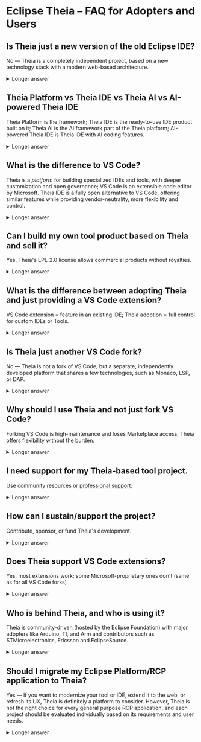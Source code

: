 # Eclipse Theia – FAQ for Adopters and Users

## Is Theia just a new version of the old Eclipse IDE?

No — Theia is a completely independent project, based on a new technology stack with a modern web-based architecture.

<details> <summary>Longer answer</summary>
Theia and the classic Eclipse IDE share the Eclipse Foundation name but have entirely different architectures, technologies, and user experiences:

- Fresh foundation: Theia is built from scratch on modern web technologies (TypeScript, Node.js, browser-based components) instead of the decades-old Java/SWT stack used in the classic Eclipse IDE.

- Runs anywhere: Theia can run as a desktop app or fully in the browser; classic Eclipse IDE is a desktop-only Java application.

- VS Code extension compatibility: Theia supports VS Code extensions via Open VSX; the classic Eclipse IDE uses a completely different plugin model.

- Modern UI and UX: Theia offers a clean, responsive interface with features like detachable views, customizable toolbars, and multiple extension sources.

If you dislike the traditional Eclipse IDE, that experience does not apply to Theia — they are separate projects, built in different eras, for different goals, with different technology.

[Eclipse Theia is the Next Generation Eclipse Platform for IDEs and Tools!](https://eclipsesource.com/blogs/2022/03/09/eclipse-theia-is-the-next-generation-eclipse-platform-for-ides-and-tools/)

</details>

## Theia Platform vs Theia IDE vs Theia AI vs AI-powered Theia IDE

Theia Platform is the framework; Theia IDE is the ready-to-use IDE product built on it; Theia AI is the AI framework part of the Theia platform; AI-powered Theia IDE is Theia IDE with AI coding features.

<details>
<summary>Longer answer</summary>

- **Theia Platform** – The core *framework* for building custom cloud and desktop IDEs. It provides the extensible foundation (APIs, architecture) on which any domain-specific tool or IDE can be built.  
- **Theia IDE** – A ready-to-use *IDE application* built on the Theia Platform. It's the general-purpose IDE that you can download or run in the browser, serving as a showcase for Theia-based tools.  
- **Theia AI** – A framework (part of the Theia Platform) for adding AI capabilities to tools and IDEs. It provides building blocks for AI assistants, AI features, and model integration.  
- **AI-powered Theia IDE** – The Theia IDE bundled with AI capabilities from Theia AI (e.g. AI code completion, chat agents), giving users control and openness.

[Explore the Theia Platform →](https://theia-ide.org/theia-platform/)

[Explore the (AI-powered) Theia IDE →](https://theia-ide.org/)

[Explore Theia AI →](https://theia-ide.org/theia-ai/)
</details>

## What is the difference to VS Code?

Theia is a *platform* for building specialized IDEs and tools, with deeper customization and open governance; VS Code is an extensible code editor by Microsoft. Theia IDE is a fully open alternative to VS Code, offering similar features while providing vendor-neutrality, more flexibility and control.

<details>
<summary>Longer answer</summary>

Eclipse Theia and Microsoft's VS Code share technologies (Monaco, LSP, DAP) but are entirely different code bases and differ in purpose and philosophy:  
- Theia is a framework designed for building custom IDEs and tools, with full flexibility to change any part of the UI or backend.  
- VS Code is a powerful general-purpose editor with limited deep customization outside its extension API.  
- Theia IDE is a fully-featured development environment built on the Theia Platform that functions as an open variant to VS Code, offering similar features and compatibility with VS Code extensions.

Key differences include:
- Theia is fully open source with no proprietary components, while VS Code includes some proprietary elements
- Theia has zero telemetry by default, prioritizing user privacy
- Theia is governed by the vendor-neutral Eclipse Foundation with diverse community input
- Theia offers deeper customization through its modular architecture
- Theia IDE supports VS Code extensions via Open VSX registry
- Theia IDE provides additional features like customizable toolbars, detachable views, and multiple extension registry support

Theia is vendor-neutral (Eclipse Foundation) and runs most VS Code extensions via Open VSX.

[Compare the VS Code (OSS) and the Theia Platform →](https://eclipsesource.com/blogs/2023/09/08/eclipse-theia-vs-code-oss/)

[Compare the Theia IDE and VS Code →](https://eclipsesource.com/blogs/2024/07/12/vs-code-vs-theia-ide/)
</details>

## Can I build my own tool product based on Theia and sell it?

Yes, Theia's EPL-2.0 license allows commercial products without royalties.

<details>
<summary>Longer answer</summary>

Theia is open-source under the Eclipse Public License 2.0, a commercially friendly license. You can use and distribute Theia in your own products, including closed-source commercial offerings. Many companies already do this — for example:  
- Arduino IDE 2.0  
- Arm Mbed Studio  
- Texas Instruments Code Composer Studio  

There are no license fees. Just comply with the EPL-2.0 obligations (e.g., upstreaming changes to Theia core if modified).

Importantly, Theia's modular architecture allows you to clearly separate EPL-licensed platform code from your own custom code. This separation means you don't need to open-source your product-specific code or extensions. You can adapt and extend Theia for your product needs without changing existing platform code or forking, keeping your intellectual property protected while still benefiting from the open-source platform.

</details>

## What is the difference between adopting Theia and just providing a VS Code extension?

VS Code extension = feature in an existing IDE; Theia adoption = full control for custom IDEs or Tools.

<details>
<summary>Longer answer</summary>

- **VS Code extension:** Ideal if you want to add a single feature to an existing IDE that users already run (VS Code or Theia IDE).  
- **Theia adoption:** Ideal if you want to deliver a fully integrated product — your own IDE or domain-specific tool — with full control over UI, features, AI integration, branding, and packaging.  

Theia lets you modify the entire application; VS Code extensions cannot.

[Learn more →](/docs/extensions/)
</details>

## Is Theia just another VS Code fork?

No — Theia is not a fork of VS Code, but a separate, independently developed platform that shares a few technologies, such as Monaco, LSP, or DAP.

<details> <summary>Longer answer</summary>
While Theia and VS Code both use common open technologies like Monaco, the Language Server Protocol (LSP), the Debug Adapter Protocol (DAP), or the VS Code extension API for compatibility, Theia is not a fork and is also not based on the VS Code code base. Instead, it is:

- A separate architecture: Theia was built from scratch with a modular design that allows replacing or customizing any part of the application — from the frontend UI to the backend services.

- A platform first: Theia is primarily a framework for building custom tools and IDEs, not just a prebuilt editor.

- Governed openly: Theia is hosted by the vendor-neutral Eclipse Foundation with contributions from many companies; VS Code is controlled by Microsoft.

- Extension compatibility without forking: Theia runs most VS Code extensions via the Open VSX registry but does so without inheriting the constraints of a forked codebase.

In short, Theia gives you the flexibility of a platform, the familiarity of VS Code extensions, and the freedom of an open governance model — without the downsides of maintaining a fork.

[Is Forking VS Code a Good Idea? →](https://eclipsesource.com/blogs/2024/12/17/is-it-a-good-idea-to-fork-vs-code/)

</details>

## Why should I use Theia and not just fork VS Code?

Forking VS Code is high-maintenance and loses Marketplace access; Theia offers flexibility without the burden.

<details>
<summary>Longer answer</summary>

Forking VS Code:  
- Cuts you off from the Microsoft Marketplace (and some extensions like Live Share).  
- Creates a heavy maintenance burden to keep up with upstream changes.  
- Exposes your project to significant future risks, as VS Code's strategies and conditions may change. Remember, VS Code is developed to serve the needs of VS Code itself, not your product.

Theia:  
- Gives you deep customization without forking.  
- Maintains compatibility with VS Code extensions.
- Is actively maintained by a vendor-neutral community.

[Is Forking VS Code a Good Idea? →](https://eclipsesource.com/blogs/2024/12/17/is-it-a-good-idea-to-fork-vs-code/)
</details>

## I need support for my Theia-based tool project.

Use community resources or [professional support](/support/).

<details>
<summary>Longer answer</summary>

- **Community:** GitHub issues, forums, and documentation.  
- **Professional services:** Several contributors offer consulting, training, implementation services, sponsored development and long-term support for Theia-based tools.

[Get Theia support →](/support/)
</details>

## How can I sustain/support the project?

Contribute, sponsor, or fund Theia's development.

<details>
<summary>Longer answer</summary>

Ways to support Theia:  
- Contribute code, documentation, or feedback.  
- Sponsor development and maintanance.  
- Fund features to be added to the core.
- [Get visible as an adopter and contributor](https://eclipsesource.com/blogs/2023/11/22/how-to-become-visible-theia-adopter/)

[Professional Support for Theia →](/support/)
</details>

## Does Theia support VS Code extensions?

Yes, most extensions work; some Microsoft-proprietary ones don't (same as for all VS Code forks)

<details>
<summary>Longer answer</summary>

Theia supports most VS Code extensions, they can be installed from the Open VSX registry or any custom source.
- Works: Language servers, debuggers, themes, most tools.  
- Not available: Proprietary Microsoft extensions (e.g., Live Share, Remote Development). The same applies for all VS Code forks.

Open alternatives exist (e.g. Open Collaboration Tools and native Remote Container Support).

[Extensions in Theia →](https://open-vsx.org/)
</details>

## Who is behind Theia, and who is using it?

Theia is community-driven (hosted by the Eclipse Foundation) with major adopters like Arduino, TI, and Arm and contributors such as STMicroelectronics, Ericsson and EclipseSource.

<details>
<summary>Longer answer</summary>

Theia is developed by a diverse community hosted by the Eclipse Foundation.
This vendor-neutral governance ensures long-term stability.

[See Theia adopters →](/theia-platform/)
</details>

## Should I migrate my Eclipse Platform/RCP application to Theia?
Yes — if you want to modernize your tool or IDE, extend it to the web, or refresh its UX, Theia is definitely a platform to consider.
However, Theia is not the right choice for every general purpose RCP application, and each project should be evaluated individually based on its requirements and user needs.

<details> <summary>Longer answer</summary>
Many tools have been built on the Eclipse Tools Platform or RCP over the past two decades. While Eclipse Desktop remains a powerful desktop technology, it is limited to Java/SWT and desktop-only deployments. Today, there is growing demand for tools that can run both on the desktop and in the browser, offer a modern user experience, and integrate more easily with cloud and AI technologies.

Eclipse Theia is the next-generation Eclipse platform for IDEs and tools:

- Modern technology stack – Theia is built with TypeScript, Node.js, and web standards instead of Java/SWT, making it easier to integrate with modern services and UI frameworks.

- Runs anywhere – Your tool can run as a desktop app or in the browser with the same codebase.

- Modular and flexible – Theia’s architecture makes it easier to replace or adapt any part of the application.

- VS Code extension compatibility – You can reuse a huge ecosystem of extensions.

- AI-ready – Theia AI provides building blocks for integrating AI assistants and features into your tool.

- Open and vendor-neutral – Theia is hosted at the Eclipse Foundation, ensuring open governance, transparent processes, and long-term sustainability beyond any single vendor.

- Future-proof – Theia is actively evolving with modern development trends, including cloud workspaces, collaborative editing, and local or remote AI integration.

If you have an existing Eclipse-based tool, migrating does not always mean starting from scratch — you can reuse your domain logic, adapt your existing architecture, and incrementally replace the UI. The [Migrating Eclipse RCP Tools to Web guide](https://eclipsesource.com/blogs/2025/07/30/migrating-eclipse-rcp-tools-to-web/) explains common migration paths, strategies, and best practices. For more background on why Theia can be the successor to Eclipse RCP for certain applications — and why it’s not suited for all — see:

[Eclipse Theia is the Next Generation Eclipse Platform for IDEs and Tools →](https://eclipsesource.com/blogs/2022/03/09/eclipse-theia-is-the-next-generation-eclipse-platform-for-ides-and-tools/)


[Eclipse Theia is the Next Generation Eclipse RCP →](https://eclipsesource.com/blogs/2022/03/16/eclipse-theia-is-the-next-generation-eclipse-rcp/)

[Migrating Eclipse RCP Tools to Web guide →](https://eclipsesource.com/blogs/2025/07/30/migrating-eclipse-rcp-tools-to-web/)

</details>
